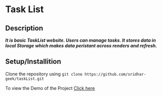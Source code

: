 # Task List

## Description
***It is basic TaskList website. Users can manage tasks. It stores data in local Storage which makes data peristant across renders and refresh.***

## Setup/Installition
Clone the repository using `git clone https://github.com/sridhar-geek/taskList.git`


To view the Demo of the Project [Click here](https://movie-database-zeta-rosy.vercel.app/)